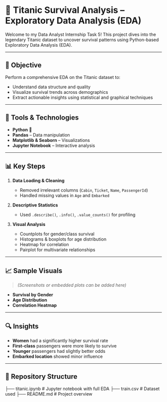# 🚢 Titanic Survival Analysis – Exploratory Data Analysis (EDA)

Welcome to my Data Analyst Internship Task 5! This project dives into the legendary Titanic dataset to uncover survival patterns using Python-based Exploratory Data Analysis (EDA).

---

## 📌 Objective

Perform a comprehensive EDA on the Titanic dataset to:
- Understand data structure and quality
- Visualize survival trends across demographics
- Extract actionable insights using statistical and graphical techniques

---

## 🧰 Tools & Technologies

- **Python** 🐍
- **Pandas** – Data manipulation
- **Matplotlib & Seaborn** – Visualizations
- **Jupyter Notebook** – Interactive analysis

---

## 📊 Key Steps

1. **Data Loading & Cleaning**
   - Removed irrelevant columns (`Cabin`, `Ticket`, `Name`, `PassengerId`)
   - Handled missing values in `Age` and `Embarked`

2. **Descriptive Statistics**
   - Used `.describe()`, `.info()`, `.value_counts()` for profiling

3. **Visual Analysis**
   - Countplots for gender/class survival
   - Histograms & boxplots for age distribution
   - Heatmap for correlation
   - Pairplot for multivariate relationships

---

## 📈 Sample Visuals

> *(Screenshots or embedded plots can be added here)*

- **Survival by Gender**
- **Age Distribution**
- **Correlation Heatmap**

---

## 🔍 Insights

- **Women** had a significantly higher survival rate
- **First-class** passengers were more likely to survive
- **Younger** passengers had slightly better odds
- **Embarked location** showed minor influence

---

## 📁 Repository Structure
├── titanic.ipynb # Jupyter notebook with full EDA 
├── train.csv # Dataset used 
├── README.md # Project overview
